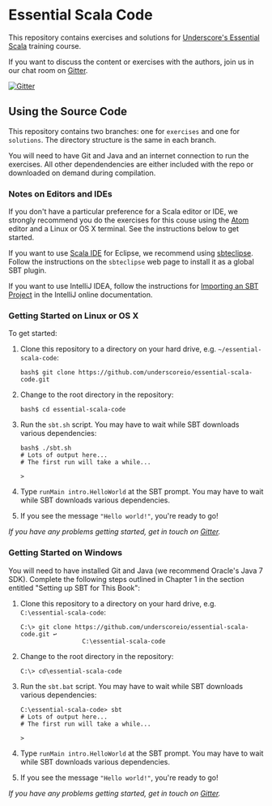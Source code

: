 # Essential Scala Code

This repository contains exercises and solutions for
[Underscore's Essential Scala][course] training course.

If you want to discuss the content or exercises with the authors,
join us in our chat room on [Gitter][gitter].

[![Gitter](https://badges.gitter.im/Join%20Chat.svg)][gitter]

## Using the Source Code

This repository contains two branches: one for `exercises` and one for `solutions`.
The directory structure is the same in each branch.

You will need to have Git and Java and an internet connection to run the exercises.
All other dependendencies are either included with the repo
or downloaded on demand during compilation.

### Notes on Editors and IDEs

If you don't have a particular preference for a Scala editor or IDE,
we strongly recommend you do the exercises for this couse using
the [Atom][atom] editor and a Linux or OS X terminal.
See the instructions below to get started.

If you want to use [Scala IDE][scala-ide] for Eclipse,
we recommend using [sbteclipse][sbteclipse].
Follow the instructions on the `sbteclipse` web page to install it as a global SBT plugin.

If you want to use IntelliJ IDEA,
follow the instructions for [Importing an SBT Project][intellij-setup]
in the IntelliJ online documentation.

### Getting Started on Linux or OS X

To get started:

1. Clone this repository to a directory on your hard drive,
   e.g. `~/essential-scala-code`:

   ~~~
   bash$ git clone https://github.com/underscoreio/essential-scala-code.git
   ~~~

2. Change to the root directory in the repository:

   ~~~
   bash$ cd essential-scala-code
   ~~~

3. Run the `sbt.sh` script.
   You may have to wait while SBT downloads various dependencies:

   ~~~
   bash$ ./sbt.sh
   # Lots of output here...
   # The first run will take a while...

   >
   ~~~

4. Type `runMain intro.HelloWorld` at the SBT prompt.
   You may have to wait while SBT downloads various dependencies.

5. If you see the message `"Hello world!"`, you're ready to go!

*If you have any problems getting started, get in touch on [Gitter][gitter].*

### Getting Started on Windows

You will need to have installed Git and Java (we recommend Oracle's Java 7 SDK).
Complete the following steps outlined in Chapter 1 in the section entitled
"Setting up SBT for This Book":

1. Clone this repository to a directory on your hard drive,
   e.g. `C:\essential-scala-code`:

   ~~~
   C:\> git clone https://github.com/underscoreio/essential-scala-code.git ↩
                    C:\essential-scala-code
   ~~~

2. Change to the root directory in the repository:

   ~~~
   C:\> cd\essential-scala-code
   ~~~

3. Run the `sbt.bat` script.
   You may have to wait while SBT downloads various dependencies:

   ~~~
   C:\essential-scala-code> sbt
   # Lots of output here...
   # The first run will take a while...

   >
   ~~~

4. Type `runMain intro.HelloWorld` at the SBT prompt.
   You may have to wait while SBT downloads various dependencies.

5. If you see the message `"Hello world!"`, you're ready to go!

*If you have any problems getting started, get in touch on [Gitter][gitter].*


[course]: http://underscore.io/training/courses/essential-scala
[atom]: https://atom.io
[scala-ide]: http://scala-ide.org
[sbteclipse]: https://github.com/typesafehub/sbteclipse
[intellij-idea]: https://www.jetbrains.com/idea
[intellij-setup]: https://www.jetbrains.com/help/idea/2016.1/getting-started-with-sbt.html#import_project
[gitter]: https://gitter.im/underscoreio/scala?utm_source=essential-scala-readme&utm_medium=badge&utm_campaign=essential-scala
